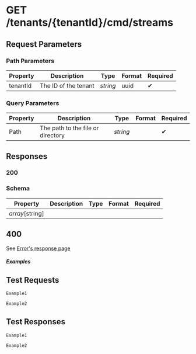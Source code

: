 # **GET**   /tenants/{tenantId}/cmd/streams

## __Request Parameters__

### Path Parameters

   | Property | Description          | Type     | Format | Required |
   | -------- | -------------------- | -------- | ------ | ----------- |
   | tenantId | The ID of the tenant | _string_ | uuid   | ✔           |

### Query Parameters

 | Property | Description                       | Type     | Format | Required |
 | -------- | --------------------------------- | -------- | ------ | ----------- |
 | Path     | The path to the file or directory | _string_ |        | ✔           |

## __Responses__

### __200__

### Schema

| Property        | Description | Type | Format | Required |
| --------------- | ----------- | ---- | ------ | ----------- |
| _array_[string] |             |      |        |             |

## 400

See [Error's response page](errors.md)

##### Examples

## __Test Requests__

```cURL tab= 
Example1
```

```C# tab=
Example2
```

## __Test Responses__

```cURL tab= 
Example1
```

```C# tab=
Example2
```
